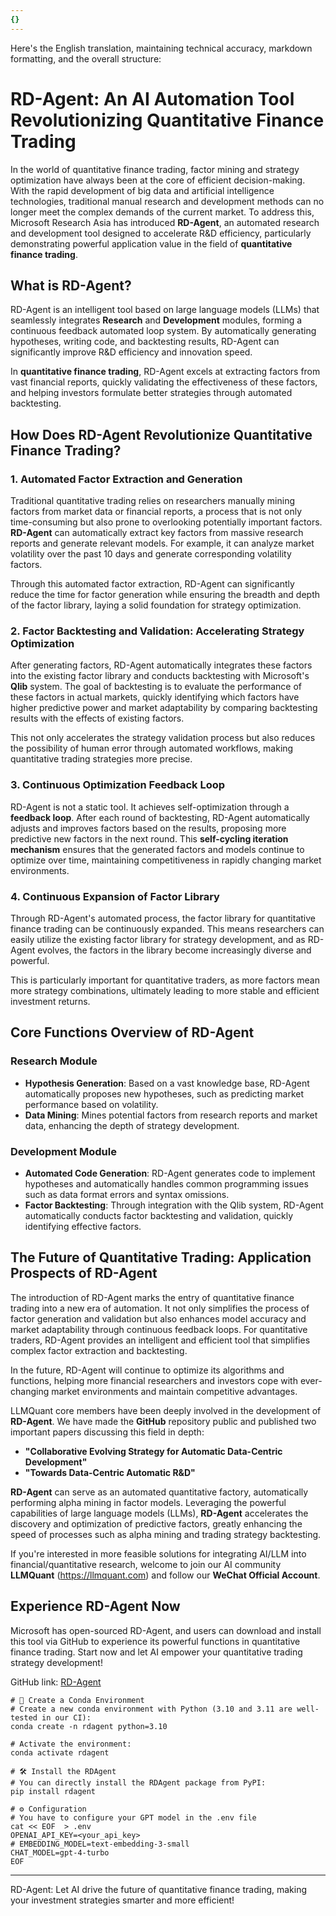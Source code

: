 ```yaml
---
{}
---
```


Here's the English translation, maintaining technical accuracy, markdown formatting, and the overall structure:

# RD-Agent: An AI Automation Tool Revolutionizing Quantitative Finance Trading

In the world of quantitative finance trading, factor mining and strategy optimization have always been at the core of efficient decision-making. With the rapid development of big data and artificial intelligence technologies, traditional manual research and development methods can no longer meet the complex demands of the current market. To address this, Microsoft Research Asia has introduced **RD-Agent**, an automated research and development tool designed to accelerate R&D efficiency, particularly demonstrating powerful application value in the field of **quantitative finance trading**.

## What is RD-Agent?

RD-Agent is an intelligent tool based on large language models (LLMs) that seamlessly integrates **Research** and **Development** modules, forming a continuous feedback automated loop system. By automatically generating hypotheses, writing code, and backtesting results, RD-Agent can significantly improve R&D efficiency and innovation speed.

In **quantitative finance trading**, RD-Agent excels at extracting factors from vast financial reports, quickly validating the effectiveness of these factors, and helping investors formulate better strategies through automated backtesting.

## How Does RD-Agent Revolutionize Quantitative Finance Trading?

### 1. Automated Factor Extraction and Generation

Traditional quantitative trading relies on researchers manually mining factors from market data or financial reports, a process that is not only time-consuming but also prone to overlooking potentially important factors. **RD-Agent** can automatically extract key factors from massive research reports and generate relevant models. For example, it can analyze market volatility over the past 10 days and generate corresponding volatility factors.

Through this automated factor extraction, RD-Agent can significantly reduce the time for factor generation while ensuring the breadth and depth of the factor library, laying a solid foundation for strategy optimization.

### 2. Factor Backtesting and Validation: Accelerating Strategy Optimization

After generating factors, RD-Agent automatically integrates these factors into the existing factor library and conducts backtesting with Microsoft's **Qlib** system. The goal of backtesting is to evaluate the performance of these factors in actual markets, quickly identifying which factors have higher predictive power and market adaptability by comparing backtesting results with the effects of existing factors.

This not only accelerates the strategy validation process but also reduces the possibility of human error through automated workflows, making quantitative trading strategies more precise.

### 3. Continuous Optimization Feedback Loop

RD-Agent is not a static tool. It achieves self-optimization through a **feedback loop**. After each round of backtesting, RD-Agent automatically adjusts and improves factors based on the results, proposing more predictive new factors in the next round. This **self-cycling iteration mechanism** ensures that the generated factors and models continue to optimize over time, maintaining competitiveness in rapidly changing market environments.

### 4. Continuous Expansion of Factor Library

Through RD-Agent's automated process, the factor library for quantitative finance trading can be continuously expanded. This means researchers can easily utilize the existing factor library for strategy development, and as RD-Agent evolves, the factors in the library become increasingly diverse and powerful.

This is particularly important for quantitative traders, as more factors mean more strategy combinations, ultimately leading to more stable and efficient investment returns.

## Core Functions Overview of RD-Agent

### Research Module

- **Hypothesis Generation**: Based on a vast knowledge base, RD-Agent automatically proposes new hypotheses, such as predicting market performance based on volatility.
- **Data Mining**: Mines potential factors from research reports and market data, enhancing the depth of strategy development.

### Development Module

- **Automated Code Generation**: RD-Agent generates code to implement hypotheses and automatically handles common programming issues such as data format errors and syntax omissions.
- **Factor Backtesting**: Through integration with the Qlib system, RD-Agent automatically conducts factor backtesting and validation, quickly identifying effective factors.

## The Future of Quantitative Trading: Application Prospects of RD-Agent

The introduction of RD-Agent marks the entry of quantitative finance trading into a new era of automation. It not only simplifies the process of factor generation and validation but also enhances model accuracy and market adaptability through continuous feedback loops. For quantitative traders, RD-Agent provides an intelligent and efficient tool that simplifies complex factor extraction and backtesting.

In the future, RD-Agent will continue to optimize its algorithms and functions, helping more financial researchers and investors cope with ever-changing market environments and maintain competitive advantages.

LLMQuant core members have been deeply involved in the development of **RD-Agent**. We have made the **GitHub** repository public and published two important papers discussing this field in depth:

- **"Collaborative Evolving Strategy for Automatic Data-Centric Development"**
- **"Towards Data-Centric Automatic R&D"**

**RD-Agent** can serve as an automated quantitative factory, automatically performing alpha mining in factor models. Leveraging the powerful capabilities of large language models (LLMs), **RD-Agent** accelerates the discovery and optimization of predictive factors, greatly enhancing the speed of processes such as alpha mining and trading strategy backtesting.

If you're interested in more feasible solutions for integrating AI/LLM into financial/quantitative research, welcome to join our AI community **LLMQuant** (<https://llmquant.com>) and follow our **WeChat Official Account**.

## Experience RD-Agent Now

Microsoft has open-sourced RD-Agent, and users can download and install this tool via GitHub to experience its powerful functions in quantitative finance trading. Start now and let AI empower your quantitative trading strategy development!

GitHub link: [RD-Agent](https://github.com/microsoft/RD-Agent)

```
# 🐍 Create a Conda Environment
# Create a new conda environment with Python (3.10 and 3.11 are well-tested in our CI):
conda create -n rdagent python=3.10

# Activate the environment:
conda activate rdagent

# 🛠️ Install the RDAgent
# You can directly install the RDAgent package from PyPI:
pip install rdagent

# ⚙️ Configuration
# You have to configure your GPT model in the .env file
cat << EOF  > .env
OPENAI_API_KEY=<your_api_key>
# EMBEDDING_MODEL=text-embedding-3-small
CHAT_MODEL=gpt-4-turbo
EOF

```

---

RD-Agent: Let AI drive the future of quantitative finance trading, making your investment strategies smarter and more efficient!